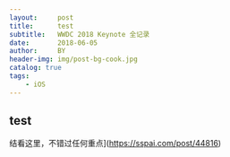 ```yaml
---
layout:     post
title:      test
subtitle:   WWDC 2018 Keynote 全记录
date:       2018-06-05
author:     BY
header-img: img/post-bg-cook.jpg
catalog: true
tags:
    - iOS
---
```


## test 

结看这里，不错过任何重点](https://sspai.com/post/44816)
 

